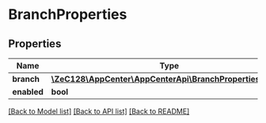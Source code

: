 # BranchProperties

## Properties
Name | Type | Description | Notes
------------ | ------------- | ------------- | -------------
**branch** | [**\ZeC128\AppCenter\AppCenterApi\BranchPropertiesBranch**](BranchPropertiesBranch.md) |  | [optional] 
**enabled** | **bool** |  | [optional] 

[[Back to Model list]](../README.md#documentation-for-models) [[Back to API list]](../README.md#documentation-for-api-endpoints) [[Back to README]](../README.md)


